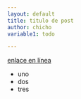 ```yaml
---
layout: default
title: titulo de post
author: chicho
variable1: todo

---
```



[enlace en línea](http://www.limni.net)
- uno
- dos
- tres